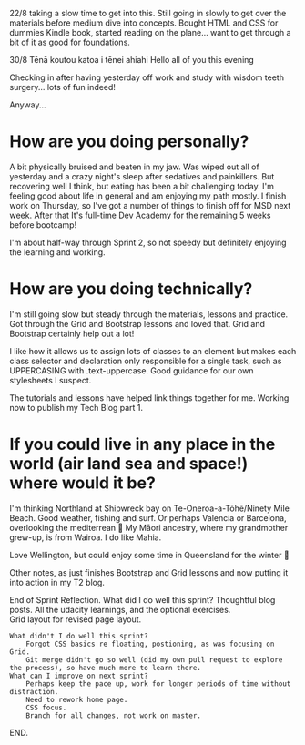 22/8 taking a slow time to get into this.  Still going in slowly to get over the materials before medium dive into concepts.
Bought HTML and CSS for dummies Kindle book, started reading on the plane... want to get through a bit of it as good for foundations.

30/8 
Tēnā koutou katoa i tēnei ahiahi
Hello all of you this evening

Checking in after having yesterday off work and study with wisdom teeth surgery... lots of fun indeed!

Anyway...

<h1>How are you doing personally? </h1>
A bit physically bruised and beaten in my jaw. Was wiped out all of yesterday and a crazy night's sleep after sedatives and painkillers.  But recovering well I think, but eating has been a bit challenging today.
I'm feeling good about life in general and am enjoying my path mostly.  I finish work on Thursday, so I've got a number of things to finish off for MSD next week. After that It's full-time Dev Academy for the remaining 5 weeks before bootcamp!

I'm  about half-way through Sprint 2, so not speedy but definitely enjoying the learning and working.

<h1>How are you doing technically? </h1>
I'm still going slow but steady through the materials, lessons and practice.  Got through the Grid and Bootstrap lessons and loved that. Grid and Bootstrap certainly help out a lot!

I like how it allows us to assign lots of classes to an element but makes each class selector and declaration only responsible for a single task, such as UPPERCASING with .text-uppercase.  Good guidance for our own stylesheets I suspect.

The tutorials and lessons have helped link things together for me.  Working now to publish my Tech Blog part 1.


<h1>If you could live in any place in the world (air land sea and space!) where would it be? </h1>

I'm thinking Northland at Shipwreck bay on Te-Oneroa-a-Tōhē/Ninety Mile Beach. Good weather, fishing and surf.
Or perhaps Valencia or Barcelona, overlooking the mediterrean :slightly_smiling_face:
My Māori ancestry, where my grandmother grew-up, is from Wairoa.  I do like Mahia.

Love Wellington, but could enjoy some time in Queensland for the winter :slightly_smiling_face:


Other notes, as just finishes Bootstrap and Grid lessons and now putting it into action in my T2 blog.



End of Sprint Reflection.
    What did I do well this sprint?
        Thoughtful blog posts.
        All the udacity learnings, and the optional exercises.  
        Grid layout for revised page layout.

    What didn't I do well this sprint?
        Forgot CSS basics re floating, postioning, as was focusing on Grid.
        Git merge didn't go so well (did my own pull request to explore the process), so have much more to learn there.
    What can I improve on next sprint?
        Perhaps keep the pace up, work for longer periods of time without distraction.
        Need to rework home page.
        CSS focus.
        Branch for all changes, not work on master.
END.


